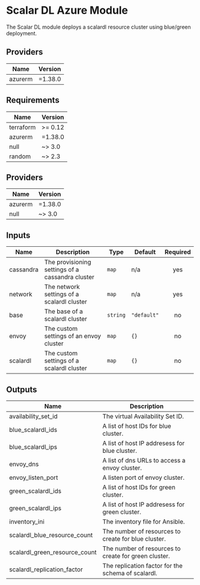 # Scalar DL Azure Module
The Scalar DL module deploys a scalardl resource cluster using blue/green deployment.

## Providers

| Name | Version |
|------|---------|
| azurerm | =1.38.0 |

<!-- BEGINNING OF PRE-COMMIT-TERRAFORM DOCS HOOK -->
## Requirements

| Name | Version |
|------|---------|
| terraform | >= 0.12 |
| azurerm | =1.38.0 |
| null | ~> 3.0 |
| random | ~> 2.3 |

## Providers

| Name | Version |
|------|---------|
| azurerm | =1.38.0 |
| null | ~> 3.0 |

## Inputs

| Name | Description | Type | Default | Required |
|------|-------------|------|---------|:--------:|
| cassandra | The provisioning settings of a cassandra cluster | `map` | n/a | yes |
| network | The network settings of a scalardl cluster | `map` | n/a | yes |
| base | The base of a scalardl cluster | `string` | `"default"` | no |
| envoy | The custom settings of an envoy cluster | `map` | `{}` | no |
| scalardl | The custom settings of a scalardl cluster | `map` | `{}` | no |

## Outputs

| Name | Description |
|------|-------------|
| availability_set_id | The virtual Availability Set ID. |
| blue_scalardl_ids | A list of host IDs for blue cluster. |
| blue_scalardl_ips | A list of host IP addresess for blue cluster. |
| envoy_dns | A list of dns URLs to access a envoy cluster. |
| envoy_listen_port | A listen port of envoy cluster. |
| green_scalardl_ids | A list of host IDs for green cluster. |
| green_scalardl_ips | A list of host IP addresess for green cluster. |
| inventory_ini | The inventory file for Ansible. |
| scalardl_blue_resource_count | The number of resources to create for blue cluster. |
| scalardl_green_resource_count | The number of resources to create for green cluster. |
| scalardl_replication_factor | The replication factor for the schema of scalardl. |

<!-- END OF PRE-COMMIT-TERRAFORM DOCS HOOK -->
